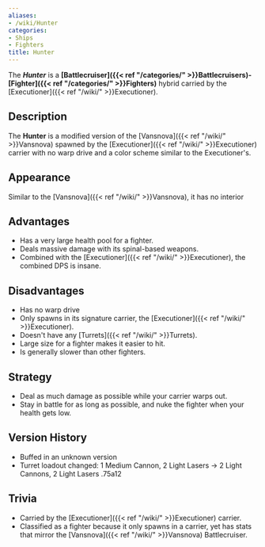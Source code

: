 ```yaml
---
aliases:
- /wiki/Hunter
categories:
- Ships
- Fighters
title: Hunter
---
```


The **_Hunter_** is a **[Battlecruiser]({{< ref "/categories/" >}}Battlecruisers)-[Fighter]({{< ref "/categories/" >}}Fighters)** hybrid carried by the [Executioner]({{< ref "/wiki/" >}}Executioner). 

## Description

The **Hunter** is a modified version of the [Vansnova]({{< ref "/wiki/" >}}Vansnova) spawned by the [Executioner]({{< ref "/wiki/" >}}Executioner) carrier with no warp drive and a color scheme similar to the Executioner's.

## Appearance

Similar to the [Vansnova]({{< ref "/wiki/" >}}Vansnova), it has no interior

## Advantages

- Has a very large health pool for a fighter.
- Deals massive damage with its spinal-based weapons.
- Combined with the [Executioner]({{< ref "/wiki/" >}}Executioner), the combined DPS is insane.

## Disadvantages

- Has no warp drive
- Only spawns in its signature carrier, the [Executioner]({{< ref "/wiki/" >}}Executioner).
- Doesn't have any [Turrets]({{< ref "/wiki/" >}}Turrets).
- Large size for a fighter makes it easier to hit.
- Is generally slower than other fighters.

## Strategy

- Deal as much damage as possible while your carrier warps out.
- Stay in battle for as long as possible, and nuke the fighter when your health gets low.

## Version History 

- Buffed in an unknown version
- Turret loadout changed: 1 Medium Cannon, 2 Light Lasers -> 2 Light Cannons, 2 Light Lasers .75a12

## Trivia

- Carried by the [Executioner]({{< ref "/wiki/" >}}Executioner) carrier.
- Classified as a fighter because it only spawns in a carrier, yet has stats that mirror the [Vansnova]({{< ref "/wiki/" >}}Vansnova) Battlecruiser.